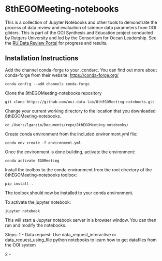 # 8thEGOMeeting-notebooks
This is a collection of Jupyter Notebooks and other tools to demonstrate the process of data review and evaluation of science data parameters from OOI gliders. This is part of the OOI Synthesis and Education project conducted by Rutgers University and led by the Consortium for Ocean Leadership. See the [RU Data Review Portal](https://datareview.marine.rutgers.edu/) for progress and results.

## Installation Instructions
Add the channel conda-forge to your .condarc. You can find out more about conda-forge from their website: https://conda-forge.org/

`conda config --add channels conda-forge`

Clone the 8thEGOMeeting-notebooks repository

`git clone https://github.com/ooi-data-lab/8thEGOMeeting-notebooks.git`

Change your current working directory to the location that you downloaded 8thEGOMeeting-notebooks. 

`cd /Users/lgarzio/Documents/repo/8thEGOMeeting-notebooks/`

Create conda environment from the included environment.yml file:

`conda env create -f environment.yml`

Once the environment is done building, activate the environment:

`conda activate EGOMeeting`

Install the toolbox to the conda environment from the root directory of the 8thEGOMeeting-notebooks toolbox:

`pip install .`

The toolbox should now be installed to your conda environment.

To activate the jupyter notebook:

`jupyter notebook`

This will start a Jupyter notebook server in a browser window. You can then run and modify the notebooks.

Steps:
1 - Data request: 
Use data_request_interactive or data_request_using_file python notebooks to learn how to get datafiles from the OOI system

2 - 